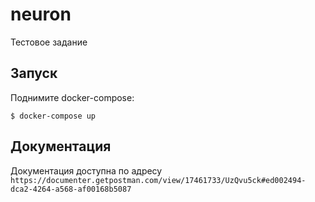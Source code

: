 # neuron
Тестовое задание


Запуск
----------

Поднимите docker-compose:

```no-highlight
$ docker-compose up
```
Документация
----------

Документация доступна по адресу `https://documenter.getpostman.com/view/17461733/UzQvu5ck#ed002494-dca2-4264-a568-af00168b5087`
